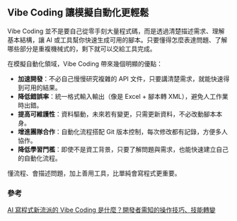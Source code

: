 Vibe Coding 讓模擬自動化更輕鬆
---

Vibe Coding 並不是要自己從零手刻大量程式碼，而是透過清楚描述需求、理解基本結構，讓 AI 或工具幫你快速生成可用的腳本。只要懂得怎麼表達問題、了解哪些部分是重複機械式的，剩下就可以交給工具完成。

在模擬自動化領域，Vibe Coding 帶來幾個明顯的優點：

- **加速開發**：不必自己慢慢研究複雜的 API 文件，只要講清楚需求，就能快速得到可用的結果。
- **降低錯誤率**：統一格式輸入輸出（像是 Excel + 腳本轉 XML），避免人工作業時出錯。
- **提高可維護性**：資料驅動，未來若有變更，只需更新資料，不必改動腳本本身。
- **增進團隊合作**：自動化流程搭配 Git 版本控制，每次修改都有記錄，方便多人協作。
- **降低學習門檻**：即使不是資工背景，只要了解問題與需求，也能快速建立自己的自動化流程。

懂流程、會描述問題，加上善用工具，比單純會寫程式更重要。

### 參考
[AI 寫程式新流派的 Vibe Coding 是什麼？開發者需知的操作技巧、技能轉變](https://ikala.ai/zh-tw/blog/ikala-ai-insight/vibe-coding-intro/)



